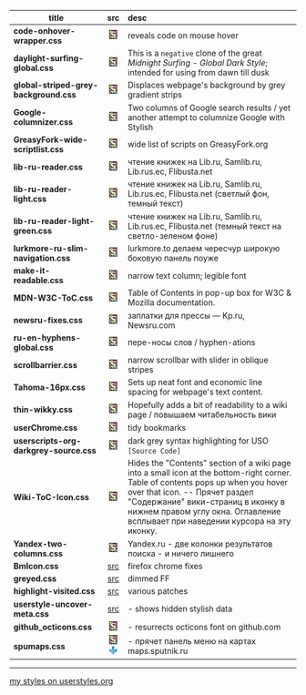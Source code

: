 | title | src    | desc|
| ----- | :---:  | :--------- |
| **code-onhover-wrapper.css** | [![src](stylish.png)](code-onhover-wrapper.css) | reveals code on mouse hover |
| **daylight-surfing-global.css** | [![src](stylish.png)](daylight-surfing-global.css) | This is a `negative` clone of the great *Midnight Surfing - Global Dark Style*; intended for using from dawn till dusk  |
| **global-striped-grey-background.css** | [![src](stylish.png)](global-striped-grey-background.css) | Displaces webpage's background by grey gradient strips |
| **Google-columnizer.css** | [![src](stylish.png)](Google-columnizer.css) | Two columns of Google search results / yet another attempt to columnize Google with Stylish  |
| **GreasyFork-wide-scriptlist.css** | [![src](stylish.png)](GreasyFork-wide-scriptlist.css) | wide list of scripts on GreasyFork.org  |
| **lib-ru-reader.css** | [![src](stylish.png)](lib-ru-reader.css) | чтение книжек на Lib.ru, Samlib.ru, Lib.rus.ec, Flibusta.net  |
| **lib-ru-reader-light.css** | [![src](stylish.png)](lib-ru-reader-light.css) | чтение книжек на Lib.ru, Samlib.ru, Lib.rus.ec, Flibusta.net (светлый фон, темный текст)  |
| **lib-ru-reader-light-green.css** | [![src](stylish.png)](lib-ru-reader-light-green.css) | чтение книжек на Lib.ru, Samlib.ru, Lib.rus.ec, Flibusta.net (темный текст на светло-зеленом фоне)  |
| **lurkmore-ru-slim-navigation.css** | [![src](stylish.png)](lurkmore-ru-slim-navigation.css) | lurkmore.to делаем чересчур широкую боковую панель поуже  |
| **make-it-readable.css** | [![src](stylish.png)](make-it-readable.css) | narrow text column; legible font  |
| **MDN-W3C-ToC.css** | [![src](stylish.png)](MDN-W3C-ToC.css) | Table of Contents in pop-up box for W3C & Mozilla documentation. |
| **newsru-fixes.css** | [![src](stylish.png)](newsru-fixes.css) | заплатки для прессы — Kp.ru, Newsru.com  |
| **ru-en-hyphens-global.css** | [![src](stylish.png)](ru-en-hyphens-global.css) | пере-носы слов / hyphen-ations  |
| **scrollbarrier.css** | [![src](stylish.png)](scrollbarrier.css) | narrow scrollbar with slider in oblique stripes  |
| **Tahoma-16px.css** | [![src](stylish.png)](Tahoma-16px.css) | Sets up neat font and economic line spacing for webpage's text content.  |
| **thin-wikky.css** | [![src](stylish.png)](thin-wikky.css) | Hopefully adds a bit of readability to a wiki page / повышаем читабельность вики  |
| **userChrome.css** | [![src](stylish.png)](userChrome.css) | tidy bookmarks  |
| **userscripts-org-darkgrey-source.css** | [![src](stylish.png)](userscripts-org-darkgrey-source.css) | dark grey syntax highlighting for USO `[Source Code]`  |
| **Wiki-ToC-Icon.css** | [![src](stylish.png)](Wiki-ToC-Icon.css) | Hides the "Contents" section of a wiki page into a small icon at the bottom-right corner. Table of contents pops up when you hover over that icon. -- Прячет раздел "Содержание" вики-страниц в иконку в нижнем правом углу окна. Оглавление всплывает при наведении курсора на эту иконку.  |
| **Yandex-two-columns.css** | [![src](stylish.png)](Yandex-two-columns.css) | Yandex.ru - две колонки результатов поиска - и ничего лишнего  |
| **BmIcon.css** | [src](BmIcon.css) | firefox chrome fixes |
| **greyed.css** | [src](greyed.css) | dimmed FF  |
| **highlight-visited.css** | [src](highlight-visited.css) | various patches  |
| **userstyle-uncover-meta.css** | [src](userstyle-uncover-meta.css) | - shows hidden stylish data  |
| **github_octicons.css** | [![src](stylish.png)](github_octicons.css) | - resurrects octicons font on github.com   |
| **spumaps.css** | [![src](stylish.png)](spumaps.css) [![src](../res/xDown.png)](https://raw.githubusercontent.com/trespassersW/UserScripts/master/uStyles/spumaps.css) | - прячет панель меню на картах maps.sputnik.ru  |
------------


[my styles on userstyles.org](https://userstyles.org/users/95149?as=1&sort=updated_date&)

